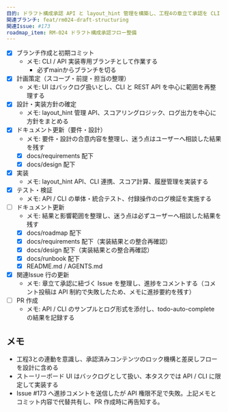 ```yaml
---
目的: ドラフト構成承認 API と layout_hint 管理を構築し、工程4の章立て承認を CLI / API ベースで確実化する
関連ブランチ: feat/rm024-draft-structuring
関連Issue: #173
roadmap_item: RM-024 ドラフト構成承認フロー整備
---
```


- [x] ブランチ作成と初期コミット
  - メモ: CLI / API 実装専用ブランチとして作業する
    - 必ずmainからブランチを切る
- [x] 計画策定（スコープ・前提・担当の整理）
  - メモ: UI はバックログ扱いとし、CLI と REST API を中心に範囲を再整理する
- [x] 設計・実装方針の確定
  - メモ: layout_hint 管理 API、スコアリングロジック、ログ出力を中心に方針をまとめる
- [x] ドキュメント更新（要件・設計）
  - メモ: 要件・設計の合意内容を整理し、迷う点はユーザーへ相談した結果を残す
  - [x] docs/requirements 配下
  - [x] docs/design 配下
- [x] 実装
  - メモ: layout_hint API、CLI 連携、スコア計算、履歴管理を実装する
- [x] テスト・検証
  - メモ: API / CLI の単体・統合テスト、付録操作のログ検証を実施する
- [ ] ドキュメント更新
  - メモ: 結果と影響範囲を整理し、迷う点は必ずユーザーへ相談した結果を残す
  - [x] docs/roadmap 配下
  - [x] docs/requirements 配下（実装結果との整合再確認）
  - [x] docs/design 配下（実装結果との整合再確認）
  - [x] docs/runbook 配下
  - [x] README.md / AGENTS.md
- [x] 関連Issue 行の更新
  - メモ: 章立て承認に紐づく Issue を整理し、進捗をコメントする（コメント投稿は API 制約で失敗したため、メモに進捗要約を残す）
- [ ] PR 作成
  - メモ: API / CLI のサンプルとログ形式を添付し、todo-auto-complete の結果を記録する

## メモ
- 工程3との連動を意識し、承認済みコンテンツのロック機構と差戻しフローを設計に含める
- ストーリーボード UI はバックログとして扱い、本タスクでは API / CLI に限定して実装する
- Issue #173 へ進捗コメントを送信したが API 権限不足で失敗。上記メモとコミット内容で代替共有し、PR 作成時に再告知する。
